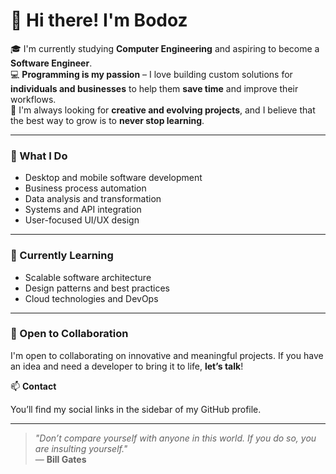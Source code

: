 # 👋 Hi there! I'm Bodoz

🎓 I'm currently studying **Computer Engineering** and aspiring to become a **Software Engineer**.  
💻 **Programming is my passion** – I love building custom solutions for **individuals and businesses** to help them **save time** and improve their workflows.  
🚀 I'm always looking for **creative and evolving projects**, and I believe that the best way to grow is to **never stop learning**.

---

### 🔧 What I Do

- Desktop and mobile software development  
- Business process automation  
- Data analysis and transformation  
- Systems and API integration  
- User-focused UI/UX design

---

### 🧠 Currently Learning

- Scalable software architecture  
- Design patterns and best practices  
- Cloud technologies and DevOps

---

### 🤝 Open to Collaboration

I'm open to collaborating on innovative and meaningful projects. If you have an idea and need a developer to bring it to life, **let’s talk**!

📫 **Contact**  

You’ll find my social links in the sidebar of my GitHub profile.

---

> *"Don’t compare yourself with anyone in this world. If you do so, you are insulting yourself."*  
> — **Bill Gates**
